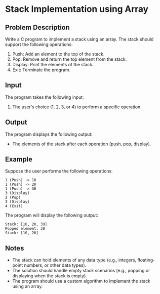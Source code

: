 # Stack Implementation using Array

## Problem Description

Write a C program to implement a stack using an array. The stack should support the following operations:

1. Push: Add an element to the top of the stack.
2. Pop: Remove and return the top element from the stack.
3. Display: Print the elements of the stack.
4. Exit: Terminate the program.

## Input

The program takes the following input:

1. The user's choice (1, 2, 3, or 4) to perform a specific operation.

## Output

The program displays the following output:

- The elements of the stack after each operation (push, pop, display).

## Example

Suppose the user performs the following operations:

`1 (Push) -> 10`\
`1 (Push) -> 20`\
`1 (Push) -> 30`\
`3 (Display)`\
`2 (Pop)`\
`3 (Display)`\
`4 (Exit)`

The program will display the following output:

`Stack: [10, 20, 30]`\
`Popped element: 30`\
`Stack: [10, 20]`

## Notes

- The stack can hold elements of any data type (e.g., integers, floating-point numbers, or other data types).
- The solution should handle empty stack scenarios (e.g., popping or displaying when the stack is empty).
- The program should use a custom algorithm to implement the stack using an array.

